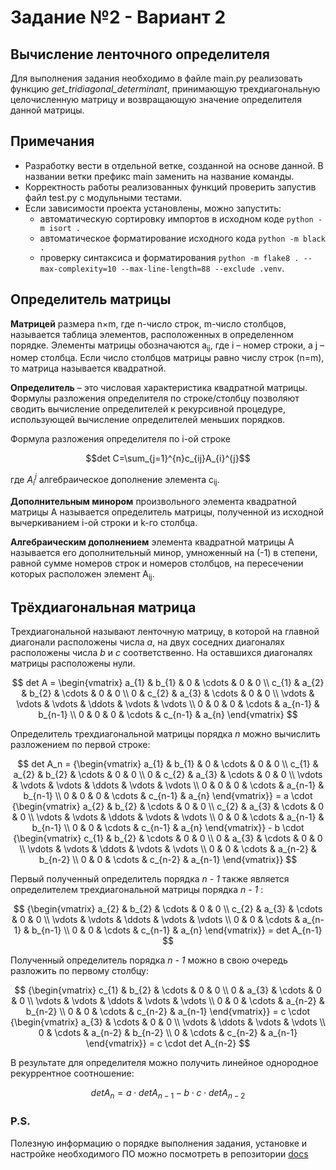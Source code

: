 # Задание №2 - Вариант 2
## Вычисление ленточного определителя
Для выполнения задания необходимо в файле main.py реализовать функцию *get_tridiagonal_determinant*, принимающую трехдиагональную целочисленную матрицу и возвращающую значение определителя данной матрицы.

## Примечания  
- Разработку вести в отдельной ветке, созданной на основе данной. В названии ветки префикс main заменить на название команды. 
- Корректность работы реализованных функций проверить запустив файл test.py с модульными тестами. 
- Если зависимости проекта установлены, можно запустить:
    * автоматическую сортировку импортов в исходном коде `python -m isort .`
    * автоматическое форматирование исходного кода `python -m black .`
    * проверку синтаксиса и форматирования `python -m flake8 . --max-complexity=10 --max-line-length=88 --exclude .venv`.
  

## Определитель матрицы  
**Матрицей** размера n×m, где n-число строк, m-число столбцов, называется таблица элементов, 
расположенных в определенном порядке. Элементы матрицы обозначаются a<sub>ij</sub>, где i – 
номер строки, а j – номер столбца. Если число столбцов матрицы равно числу строк (n=m), то матрица называется квадратной.  

**Определитель** – это числовая характеристика квадратной матрицы. Формулы разложения 
определителя по строке/столбцу позволяют сводить вычисление определителей к рекурсивной 
процедуре, использующей вычисление определителей меньших порядков.

Формула разложения определителя по i-ой строке 

$$det C=\sum_{j=1}^{n}c_{ij}A_{i}^{j}$$

где $A_{i}^{j}$ алгебраическое дополнение элемента c<sub>ij</sub>.

**Дополнительным  минором** произвольного элемента квадратной матрицы А называется 
определитель матрицы, полученной из исходной вычеркиванием i-ой строки и k-го столбца.

**Алгебраическим дополнением** элемента квадратной матрицы А называется его дополнительный 
минор, умноженный на (-1) в степени, равной сумме номеров строк и номеров столбцов, на
пересечении которых расположен элемент A<sub>ij</sub>.


  
## Трёхдиагональная матрица  
  
Трехдиагональной называют ленточную матрицу, в которой на главной диагонали расположены числа *a*, на двух соседних диагоналях расположены числа *b* и *c* соответственно. На оставшихся диагоналях матрицы расположены нули.  
  
$$  
det A =   
 \begin{vmatrix}  
  a_{1} & b_{1} & 0 & \cdots & 0 & 0 \\  
  с_{1} & a_{2} & b_{2} & \cdots & 0 & 0 \\  
  0 & с_{2} & a_{3} & \cdots & 0 & 0 \\  
  \vdots  & \vdots & \vdots & \ddots & \vdots & \vdots  \\  
  0 & 0 & 0 & \cdots & a_{n-1} & b_{n-1} \\  
  0 & 0 & 0 & \cdots & c_{n-1} & a_{n}   
 \end{vmatrix}  
$$  
  
Определитель трехдиагональной матрицы порядка *n* можно вычислить разложением по первой строке:  
  
$$  
det A_n =   
 {\begin{vmatrix}  
  a_{1} & b_{1} & 0 & \cdots & 0 & 0 \\  
  с_{1} & a_{2} & b_{2} & \cdots & 0 & 0 \\  
  0 & с_{2} & a_{3} & \cdots & 0 & 0 \\  
  \vdots  & \vdots & \vdots & \ddots & \vdots & \vdots  \\  
  0 & 0 & 0 & \cdots & a_{n-1} & b_{n-1} \\  
  0 & 0 & 0 & \cdots & c_{n-1} & a_{n}   
 \end{vmatrix}} =   
 a \cdot  {\begin{vmatrix}  
  a_{2} & b_{2} & \cdots & 0 & 0 \\  
  с_{2} & a_{3} & \cdots & 0 & 0 \\  
  \vdots & \vdots & \ddots & \vdots & \vdots  \\  
  0 & 0 & \cdots & a_{n-1} & b_{n-1} \\  
  0 & 0 & \cdots & c_{n-1} & a_{n}   
 \end{vmatrix}} -   
 b \cdot {\begin{vmatrix}  
  с_{1} & b_{2} & \cdots & 0 & 0 \\  
  0 & a_{3} & \cdots & 0 & 0 \\  
  \vdots  & \vdots & \ddots & \vdots & \vdots  \\  
  0 & 0 & \cdots & a_{n-2} & b_{n-2} \\  
  0 & 0 & \cdots & c_{n-2} & a_{n-1}   
 \end{vmatrix}}   
$$  
  
Первый полученный определитель порядка *n - 1* также является определителем трехдиагональной матрицы порядка *n - 1* :  
  
$$  
 {\begin{vmatrix}  
  a_{2} & b_{2} & \cdots & 0 & 0 \\  
  с_{2} & a_{3} & \cdots & 0 & 0 \\  
  \vdots & \vdots & \ddots & \vdots & \vdots  \\  
  0 & 0 & \cdots & a_{n-1} & b_{n-1} \\  
  0 & 0 & \cdots & c_{n-1} & a_{n}   
 \end{vmatrix}} = det A_{n-1}    
$$  
  
Полученный определитель порядка *n - 1* можно в свою очередь разложить по первому столбцу:  
  
$$    
{\begin{vmatrix}    
  с_{1} & b_{2} & \cdots & 0 & 0 \\    
  0 & a_{3} & \cdots & 0 & 0 \\    
  \vdots  & \vdots & \ddots & \vdots & \vdots  \\    
  0 & 0 & \cdots & a_{n-2} & b_{n-2} \\    
  0 & 0 & \cdots & c_{n-2} & a_{n-1}     
 \end{vmatrix}}  =   
 c \cdot {\begin{vmatrix}    
  a_{3} & \cdots & 0 & 0 \\    
  \vdots & \ddots & \vdots & \vdots  \\    
  0 & \cdots & a_{n-2} & b_{n-2} \\    
  0 & \cdots & c_{n-2} & a_{n-1}     
 \end{vmatrix}} = c \cdot det A_{n-2}  
$$  
  
В результате для определителя можно получить линейное однородное рекуррентное соотношение:

$$  
det A_n =   a \cdot  det A_{n-1} - b \cdot  c \cdot   det A_{n-2}
$$  

### P.S.
Полезную информацию о порядке выполнения задания, установке и настройке необходимого ПО можно посмотреть в репозитории [docs](https://github.com/hse-algo-psapr-25/docs)